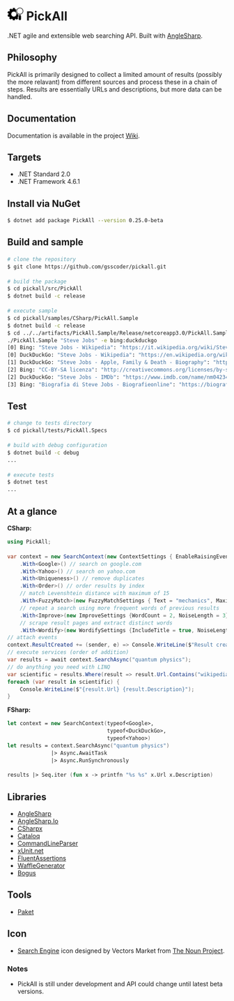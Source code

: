 # <img src="/assets/icon.png" height="30px" alt="PickAll Logo"> PickAll

.NET agile and extensible web searching API. Built with [AngleSharp](https://anglesharp.github.io/).

## Philosophy

PickAll is primarily designed to collect a limited amount of results (possibly the more relavant) from different sources and process these in a chain of steps. Results are essentially URLs and descriptions, but more data can be handled.

## Documentation

Documentation is available in the project [Wiki](https://github.com/gsscoder/pickall/wiki).

## Targets

- .NET Standard 2.0
- .NET Framework 4.6.1

## Install via NuGet

```sh
$ dotnet add package PickAll --version 0.25.0-beta
```

## Build and sample

```sh
# clone the repository
$ git clone https://github.com/gsscoder/pickall.git

# build the package
$ cd pickall/src/PickAll
$ dotnet build -c release

# execute sample
$ cd pickall/samples/CSharp/PickAll.Sample
$ dotnet build -c release
$ cd ../../artifacts/PickAll.Sample/Release/netcoreapp3.0/PickAll.Sample
./PickAll.Sample "Steve Jobs" -e bing:duckduckgo
[0] Bing: "Steve Jobs - Wikipedia": "https://it.wikipedia.org/wiki/Steve_Jobs"
[0] DuckDuckGo: "Steve Jobs - Wikipedia": "https://en.wikipedia.org/wiki/Steve_Jobs"
[1] DuckDuckGo: "Steve Jobs - Apple, Family & Death - Biography": "https://www.biography.com/business-figure/steve-jobs"
[2] Bing: "CC-BY-SA licenza": "http://creativecommons.org/licenses/by-sa/3.0/"
[2] DuckDuckGo: "Steve Jobs - IMDb": "https://www.imdb.com/name/nm0423418/"
[3] Bing: "Biografia di Steve Jobs - Biografieonline": "https://biografieonline.it/biografia.htm?BioID=1560&biografia=Steve+Jobs"
```

## Test

```sh
# change to tests directory
$ cd pickall/tests/PickAll.Specs

# build with debug configuration
$ dotnet build -c debug
...

# execute tests
$ dotnet test
...
```

## At a glance

**CSharp:**
```csharp
using PickAll;

var context = new SearchContext(new ContextSettings { EnableRaisingEvents = true })
    .With<Google>() // search on google.com
    .With<Yahoo>() // search on yahoo.com
    .With<Uniqueness>() // remove duplicates
    .With<Order>() // order results by index
    // match Levenshtein distance with maximum of 15
    .With<FuzzyMatch>(new FuzzyMatchSettings { Text = "mechanics", MaximumDistance = 15 });
    // repeat a search using more frequent words of previous results
    .With<Improve>(new ImproveSettings {WordCount = 2, NoiseLength = 3})
    // scrape result pages and extract distinct words
    .With<Wordify>(new WordifySettings {IncludeTitle = true, NoiseLength = 3});
// attach events
context.ResultCreated += (sender, e) => Console.WriteLine($"Result created from {e.Result.Originator}");
// execute services (order of addition)
var results = await context.SearchAsync("quantum physics");
// do anything you need with LINQ
var scientific = results.Where(result => result.Url.Contains("wikipedia"));
foreach (var result in scientific) {
    Console.WriteLine($"{result.Url} {result.Description}");
}
```

**FSharp:**
```fsharp
let context = new SearchContext(typeof<Google>,
                                typeof<DuckDuckGo>,
                                typeof<Yahoo>)
let results = context.SearchAsync("quantum physics")
              |> Async.AwaitTask
              |> Async.RunSynchronously

results |> Seq.iter (fun x -> printfn "%s %s" x.Url x.Description)
```

## Libraries

- [AngleSharp](https://github.com/AngleSharp/AngleSharp)
- [AngleSharp.Io](https://github.com/AngleSharp/AngleSharp.Io)
- [CSharpx](https://github.com/gsscoder/csharpx)
- [Cataloq](https://github.com/gsscoder/cataloq)
- [CommandLineParser](https://github.com/commandlineparser/commandline)
- [xUnit.net](https://github.com/xunit/xunit)
- [FluentAssertions](https://github.com/fluentassertions/fluentassertions)
- [WaffleGenerator](https://github.com/SimonCropp/WaffleGenerator)
- [Bogus](https://github.com/bchavez/Bogus)

## Tools

- [Paket](https://github.com/fsprojects/Paket)

## Icon

- [Search Engine](https://thenounproject.com/search/?q=search%20engine&i=2054907) icon designed by Vectors Market from [The Noun Project](https://thenounproject.com/).

### Notes

- PickAll is still under development and API could change until latest beta versions.